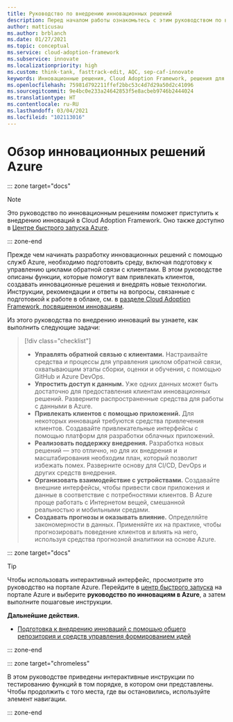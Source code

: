 ```yaml
---
title: Руководство по внедрению инновационных решений
description: Перед началом работы ознакомьтесь с этим руководством по внедрению инновационных решений с использованием Cloud Adoption Framework. К вашим услугам облачные инновации, которые будут полезны при привлечении клиентов и внедрении облачных технологий.
author: matticusau
ms.author: brblanch
ms.date: 01/27/2021
ms.topic: conceptual
ms.service: cloud-adoption-framework
ms.subservice: innovate
ms.localizationpriority: high
ms.custom: think-tank, fasttrack-edit, AQC, sep-caf-innovate
keywords: Инновационные решения, Cloud Adoption Framework, решения для внедрения инноваций
ms.openlocfilehash: 75981d792211ffef2bbc53c4d7d29a50d2c41096
ms.sourcegitcommit: 9e4bc0e233a24642853f5e8acbeb9746b2444024
ms.translationtype: HT
ms.contentlocale: ru-RU
ms.lasthandoff: 03/04/2021
ms.locfileid: "102113016"
---
```

# <a name="azure-innovative-solutions-guide-overview"></a>Обзор инновационных решений Azure

::: zone target="docs"

> [!NOTE]
> Это руководство по инновационным решениям поможет приступить к внедрению инноваций в Cloud Adoption Framework. Оно также доступно в [Центре быстрого запуска Azure](https://portal.azure.com/?feature.quickstart=true#blade/Microsoft_Azure_Resources/QuickstartCenterBlade).

::: zone-end

Прежде чем начинать разработку инновационных решений с помощью служб Azure, необходимо подготовить среду, включая подготовку к управлению циклами обратной связи с клиентами. В этом руководстве описаны функции, которые помогут вам привлекать клиентов, создавать инновационные решения и внедрять новые технологии. Инструкции, рекомендации и ответы на вопросы, связанные с подготовкой к работе в облаке, см. в [разделе Cloud Adoption Framework, посвященном инновациям](../index.md).

Из этого руководства по внедрению инноваций вы узнаете, как выполнить следующие задачи:

> [!div class="checklist"]
>
> - **Управлять обратной связью с клиентами.** Настраивайте средства и процессы для управления циклом обратной связи, охватывающим этапы сборки, оценки и обучения, с помощью GitHub и Azure DevOps.
> - **Упростить доступ к данным.** Уже одних данных может быть достаточно для предоставления клиентам инновационных решений. Разверните распространенные средства для работы с данными в Azure.
> - **Привлекать клиентов с помощью приложений.** Для некоторых инноваций требуются средства привлечения клиентов. Создавайте привлекательные интерфейсы с помощью платформ для разработки облачных приложений.
> - **Реализовать поддержку внедрения.** Разработка новых решений — это отлично, но для их внедрения и масштабирования необходим план, который позволит избежать помех. Разверните основу для CI/CD, DevOps и других средств внедрения.
> - **Организовать взаимодействие с устройствами.** Создавайте внешние интерфейсы, чтобы привести свои приложения и данные в соответствие с потребностями клиентов. В Azure проще работать с Интернетом вещей, смешанной реальностью и мобильными средами.
> - **Создавать прогнозы и оказывать влияние.** Определяйте закономерности в данных. Применяйте их на практике, чтобы прогнозировать поведение клиентов и влиять на него, используя средства прогнозной аналитики на основе Azure.

::: zone target="docs"

> [!TIP]
> Чтобы использовать интерактивный интерфейс, просмотрите это руководство на портале Azure. Перейдите в [центр быстрого запуска](https://portal.azure.com/?feature.quickstart=true#blade/Microsoft_Azure_Resources/QuickstartCenterBlade) на портале Azure и выберите **руководство по инновациям в Azure**, а затем выполните пошаговые инструкции.

**Дальнейшие действия.**

- [Подготовка к внедрению инноваций с помощью общего репозитория и средств управления формированием идей](./adoption.md)

::: zone-end

::: zone target="chromeless"

В этом руководстве приведены интерактивные инструкции по тестированию функций в том порядке, в котором они представлены. Чтобы продолжить с того места, где вы остановились, используйте элемент навигации.

::: zone-end
